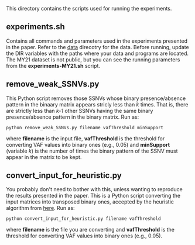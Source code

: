 This directory contains the scripts used for running the experiments.

## experiments.sh
Contains all commands and parameters used in the experiments presented in the paper. Refer to the [data](https://github.com/zhero9/MIPUP/tree/master/data) direcotry for the data. Before running, update the DIR variables with the paths where your data and programs are located. The MY21 dataset is not public, but you can see the running parameters from the **experiments-MY21.sh** script.

## remove_weak_SSNVs.py

This Python script removes those SSNVs whose binary presence/absence pattern in the binaary matrix appears stricly less than *k* times. That is, there are strictly less than *k-1* other SSNVs having the same binary presence/absence pattern in the binary matrix. Run as:

	python remove_weak_SSNVs.py filename vafThreshold minSupport
  
where **filename** is the input file, **vafThreshold** is the threshold for converting VAF values into binary ones (e.g., 0.05) and **minSupport** (variable *k*) is the number of times the binary pattern of the SSNV must appear in the matrix to be kept.

## convert_input_for_heuristic.py
You probably don't need to bother with this, unless wanting to reproduce the results presented in the paper. This is a Python script converting the input matrices into transposed binary ones, accepted by the heuristic algorithm from [here](https://github.com/alexandrutomescu/MixedPerfectPhylogeny). Run as: 

	python convert_input_for_heuristic.py filename vafThreshold
  
where **filename** is the file you are converting and **vafThreshold** is the threshold for converting VAF values into binary ones (e.g., 0.05).



